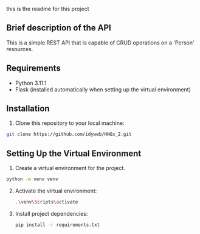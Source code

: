 ﻿this is the readme for this project
## Brief description of the API
This is a simple REST API that is capable of CRUD operations on a 'Person' resources.

## Requirements
- Python 3.11.1
- Flask (installed automatically when setting up the virtual environment)

## Installation
1. Clone this repository to your local machine:

```bash
git clone https://github.com/idyweb/HNGx_2.git
```

##  Setting Up the Virtual Environment
1. Create a virtual environment for the project.
   
```bash
python -m venv venv
```

2. Activate the virtual environment:
   ```bash
   .\venv\Scripts\activate
   ```
3. Install project dependencies:
   ```bash
   pip install -r requirements.txt
```
